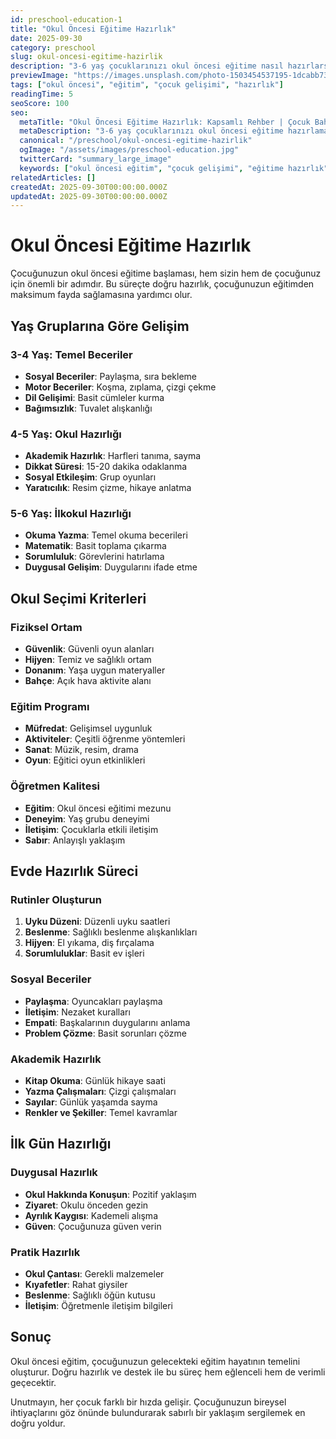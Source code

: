 ```yaml
---
id: preschool-education-1
title: "Okul Öncesi Eğitime Hazırlık"
date: 2025-09-30
category: preschool
slug: okul-oncesi-egitime-hazirlik
description: "3-6 yaş çocuklarınızı okul öncesi eğitime nasıl hazırlarsınız? Pratik öneriler ve rehberlik."
previewImage: "https://images.unsplash.com/photo-1503454537195-1dcabb73ffb9?w=600&h=400&fit=crop&auto=format"
tags: ["okul öncesi", "eğitim", "çocuk gelişimi", "hazırlık"]
readingTime: 5
seoScore: 100
seo:
  metaTitle: "Okul Öncesi Eğitime Hazırlık: Kapsamlı Rehber | Çocuk Bahçem"
  metaDescription: "3-6 yaş çocuklarınızı okul öncesi eğitime hazırlamak için adım adım rehber. Uzman önerileri ve pratik ipuçları."
  canonical: "/preschool/okul-oncesi-egitime-hazirlik"
  ogImage: "/assets/images/preschool-education.jpg"
  twitterCard: "summary_large_image"
  keywords: ["okul öncesi eğitim", "çocuk gelişimi", "eğitime hazırlık", "anaokulu"]
relatedArticles: []
createdAt: 2025-09-30T00:00:00.000Z
updatedAt: 2025-09-30T00:00:00.000Z
---
```


# Okul Öncesi Eğitime Hazırlık

Çocuğunuzun okul öncesi eğitime başlaması, hem sizin hem de çocuğunuz için önemli bir adımdır. Bu süreçte doğru hazırlık, çocuğunuzun eğitimden maksimum fayda sağlamasına yardımcı olur.

## Yaş Gruplarına Göre Gelişim

### 3-4 Yaş: Temel Beceriler
- **Sosyal Beceriler**: Paylaşma, sıra bekleme
- **Motor Beceriler**: Koşma, zıplama, çizgi çekme
- **Dil Gelişimi**: Basit cümleler kurma
- **Bağımsızlık**: Tuvalet alışkanlığı

### 4-5 Yaş: Okul Hazırlığı
- **Akademik Hazırlık**: Harfleri tanıma, sayma
- **Dikkat Süresi**: 15-20 dakika odaklanma
- **Sosyal Etkileşim**: Grup oyunları
- **Yaratıcılık**: Resim çizme, hikaye anlatma

### 5-6 Yaş: İlkokul Hazırlığı
- **Okuma Yazma**: Temel okuma becerileri
- **Matematik**: Basit toplama çıkarma
- **Sorumluluk**: Görevlerini hatırlama
- **Duygusal Gelişim**: Duygularını ifade etme

## Okul Seçimi Kriterleri

### Fiziksel Ortam
- **Güvenlik**: Güvenli oyun alanları
- **Hijyen**: Temiz ve sağlıklı ortam
- **Donanım**: Yaşa uygun materyaller
- **Bahçe**: Açık hava aktivite alanı

### Eğitim Programı
- **Müfredat**: Gelişimsel uygunluk
- **Aktiviteler**: Çeşitli öğrenme yöntemleri
- **Sanat**: Müzik, resim, drama
- **Oyun**: Eğitici oyun etkinlikleri

### Öğretmen Kalitesi
- **Eğitim**: Okul öncesi eğitimi mezunu
- **Deneyim**: Yaş grubu deneyimi
- **İletişim**: Çocuklarla etkili iletişim
- **Sabır**: Anlayışlı yaklaşım

## Evde Hazırlık Süreci

### Rutinler Oluşturun
1. **Uyku Düzeni**: Düzenli uyku saatleri
2. **Beslenme**: Sağlıklı beslenme alışkanlıkları
3. **Hijyen**: El yıkama, diş fırçalama
4. **Sorumluluklar**: Basit ev işleri

### Sosyal Beceriler
- **Paylaşma**: Oyuncakları paylaşma
- **İletişim**: Nezaket kuralları
- **Empati**: Başkalarının duygularını anlama
- **Problem Çözme**: Basit sorunları çözme

### Akademik Hazırlık
- **Kitap Okuma**: Günlük hikaye saati
- **Yazma Çalışmaları**: Çizgi çalışmaları
- **Sayılar**: Günlük yaşamda sayma
- **Renkler ve Şekiller**: Temel kavramlar

## İlk Gün Hazırlığı

### Duygusal Hazırlık
- **Okul Hakkında Konuşun**: Pozitif yaklaşım
- **Ziyaret**: Okulu önceden gezin
- **Ayrılık Kaygısı**: Kademeli alışma
- **Güven**: Çocuğunuza güven verin

### Pratik Hazırlık
- **Okul Çantası**: Gerekli malzemeler
- **Kıyafetler**: Rahat giysiler
- **Beslenme**: Sağlıklı öğün kutusu
- **İletişim**: Öğretmenle iletişim bilgileri

## Sonuç

Okul öncesi eğitim, çocuğunuzun gelecekteki eğitim hayatının temelini oluşturur. Doğru hazırlık ve destek ile bu süreç hem eğlenceli hem de verimli geçecektir.

Unutmayın, her çocuk farklı bir hızda gelişir. Çocuğunuzun bireysel ihtiyaçlarını göz önünde bulundurarak sabırlı bir yaklaşım sergilemek en doğru yoldur.